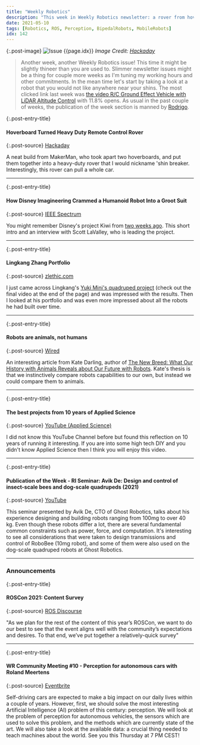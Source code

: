 ```yaml
---
title: "Weekly Robotics"
description: "This week in Weekly Robotics newsletter: a rover from hoverboards, taking another look at Disney Imagineering Kiwi bipedal and more!"
date: 2021-05-10
tags: [Robotics, ROS, Perception, BipedalRobots, MobileRobots]
idx: 142
---
```


{:.post-image}
![Issue {{page.idx}}](/img/headers/{{page.idx}}.jpg "Issue {{page.idx}}")
*Image Credit: [Hackaday](https://hackaday.com/2021/05/03/hoverboard-turned-heavy-duty-remote-control-rover/)*

> Another week, another Weekly Robotics issue! This time it might be slightly thineer than you are used to. Slimmer newsletter issues might be a thing for couple more weeks as I'm tuning my working hours and other commitments. In the mean time let's start by taking a look at a robot that you would not like anywhere near your shins. The most clicked link last week was [the video R/C Ground Effect Vehicle with LiDAR Altitude Control](https://youtu.be/nvMUYdr5_g8) with 11.8% opens. As usual in the past couple of weeks, the publication of the week section is manned by [Rodrigo](https://www.linkedin.com/in/rodrigo-lopes-catto/).

{:.post-entry-title}
#### Hoverboard Turned Heavy Duty Remote Control Rover

{:.post-source}
[Hackaday](https://hackaday.com/2021/05/03/hoverboard-turned-heavy-duty-remote-control-rover/)

A neat build from MakerMan, who took apart two hoverboards, and put them together into a heavy-duty rover that I would nickname 'shin breaker. Interestingly, this rover can pull a whole car.

----

{:.post-entry-title}
#### How Disney Imagineering Crammed a Humanoid Robot Into a Groot Suit

{:.post-source}
[IEEE Spectrum](https://spectrum.ieee.org/automaton/robotics/humanoids/how-disney-imagineering-crammed-a-humanoid-robot-into-a-groot-suit)

You might remember Disney's project Kiwi from [two weeks ago](https://weeklyrobotics.com/weekly-robotics-140). This short intro and an interview with Scott LaValley, who is leading the project.

----

{:.post-entry-title}
#### Lingkang Zhang Portfolio

{:.post-source}
[zlethic.com](http://zlethic.com/)

I just came across Lingkang's [Yuki Mini's quadruped project](http://zlethic.com/quadruped-yuki-mini/) (check out the final video at the end of the page) and was impressed with the results. Then I looked at his portfolio and was even more impressed about all the robots he had built over time.

----

{:.post-entry-title}
#### Robots are animals, not humans

{:.post-source}
[Wired](https://www.wired.co.uk/article/robots-animals-kate-darling)

An interesting article from Kate Darling, author of [The New Breed: What Our History with Animals Reveals about Our Future with Robots](https://www.goodreads.com/book/show/49672266-the-new-breed). Kate's thesis is that we instinctively compare robots capabilities to our own, but instead we could compare them to animals.

----

{:.post-entry-title}
#### The best projects from 10 years of Applied Science

{:.post-source}
[YouTube (Applied Science)](https://youtu.be/rLkVFjRyoDU)

I did not know this YouTube Channel before but found this reflection on 10 years of running it interesting. If you are into some high tech DIY and you didn't know Applied Science then I think you will enjoy this video.

----

{:.post-entry-title}
#### Publication of the Week - RI Seminar: Avik De: Design and control of insect-scale bees and dog-scale quadrupeds (2021)

{:.post-source}
[YouTube](https://youtu.be/Fy7zAihIUJs)

This seminar presented by Avik De, CTO of Ghost Robotics, talks about his experience designing and building robots ranging from 100mg to over 40 kg. Even though these robots differ a lot, there are several fundamental common constraints such as power, force, and computation. It's interesting to see all considerations that were taken to design transmissions and control of RoboBee (10mg robot), and some of them were also used on the dog-scale quadruped robots at Ghost Robotics.

----

### Announcements

{:.post-entry-title}
#### ROSCon 2021: Content Survey

{:.post-source}
[ROS Discourse](https://discourse.ros.org/t/roscon-2021-content-survey/20252)

"As we plan for the rest of the content of this year’s ROSCon, we want to do our best to see that the event aligns well with the community’s expectations and desires. To that end, we’ve put together a relatively-quick survey"

----

{:.post-entry-title}
#### WR Community Meeting #10 - Perception for autonomous cars with Roland Meertens

{:.post-source}
[Eventbrite](https://www.eventbrite.co.uk/e/wr-meetup-10-perception-for-autonomous-cars-with-roland-meertens-tickets-154195640311)

Self-driving cars are expected to make a big impact on our daily lives within a couple of years. However, first, we should solve the most interesting Artificial Intelligence (AI) problem of this century: perception. We will look at the problem of perception for autonomous vehicles, the sensors which are used to solve this problem, and the methods which are currently state of the art. We will also take a look at the available data: a crucial thing needed to teach machines about the world. See you this Thursday at 7 PM CEST!
